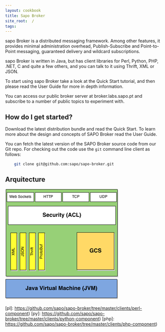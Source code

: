 ```yaml
---
layout: cookbook
title: Sapo Broker
site_root:  /
tags:
---
```



sapo Broker is a distributed messaging framework. Among other features, it provides minimal administration overhead, Publish-Subscribe and Point-to-Point messaging, guaranteed delivery and wildcard subscriptions.

sapo Broker is written in Java, but has client libraries for Perl, Python, PHP, .NET, C and quite a few others, and you can talk to it using Thrift, XML or JSON.

To start using sapo Broker take a look at the Quick Start tutorial, and then please read the User Guide for more in depth information.

You can access our public broker server at broker.labs.sapo.pt and subscribe to a number of public topics to experiment with.


## How do I get started?

Download the latest distribution bundle and read the Quick Start. To learn more about the design and concepts of SAPO Broker read the User Guide.

You can fetch the latest version of the SAPO Broker source code from our Git repo. For checking out the code use the <code>git</code> command line client as follows:

```bash
    git clone git@github.com:sapo/sapo-broker.git
```


## Arquitecture 

![Sapo Broker Arquitecture](/broker/sapobroker_stack.png)


[repo]: https://github.com/sapo/sapo-broker
[ml]: http://listas.softwarelivre.sapo.pt/mailman/listinfo/broker
[bsd]: https://github.com/sapo/sapo-broker/blob/master/license/LICENSE.txt
[l]: https://github.com/sapo/sapo-broker/tree/master/license
[c]: https://github.com/sapo/sapo-broker/tree/master/clients/c-component
[net]: https://github.com/sapo/sapo-broker/tree/master/clients/dotnet-component
[o]: https://github.com/sapo/sapo-broker/tree/master/clients
[pl]: https://github.com/sapo/sapo-broker/tree/master/clients/perl-component)
[py]: https://github.com/sapo/sapo-broker/tree/master/clients/python-component)
[php]: https://github.com/sapo/sapo-broker/tree/master/clients/php-component)